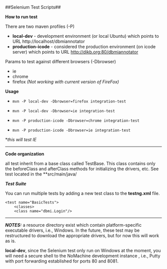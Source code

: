 ##Selenium Test Scripts##

**How to run test**

There are two maven profiles (-P)

* **local-dev** - development environment (or local Ubuntu) which points to URL http://localhost/dbmiannotator
* **production-icode** - considered the production environment (on icode server) which points to URL http://dikb.org:80/dbmiannotator

Params to test against different browsers (-Dbrowser)
* ie
* chrome
* firefox    *(Not working with current version of FireFox)*


**Usage**

* `mvn -P local-dev -Dbrowser=firefox integration-test`

* `mvn -P local-dev -Dbrowser=ie integration-test`

* `mvn -P production-icode -Dbrowser=chrome integration-test`

* `mvn -P production-icode -Dbrowser=ie integration-test`

**this will test IE*

---

**Code organization**

all test inherit from a base class called TestBase.  This class contains only the beforeClass and afterClass methods for initializing the drivers, etc.  See test located in the **src/main/java/

***Test Suite***

You can run multiple tests by adding a new test class to the **testng.xml** file.

    <test name="BasicTests">
        <classes>
        <class name="dbmi.Login"/>

---
***NOTES:***
a resource directory exist which contain platform-specific executable drivers, i.e., Windows.  In the future, these test may be restructured to download the appropriate drivers, but for now this will work as is.

**local-dev**, since the Selenium test only run on Windows at the moment, you will need a secure shell to the NoMachine development instance , i.e., Putty with port forwarding established for ports 80 and 8081.


